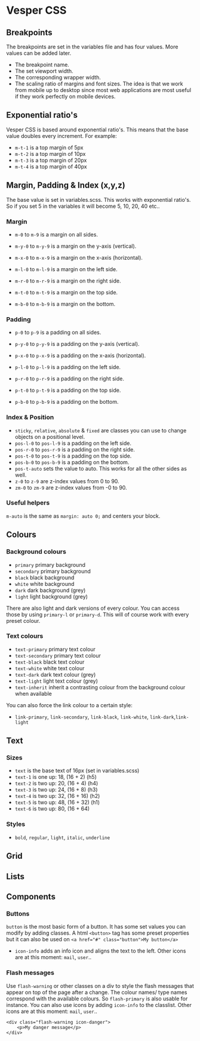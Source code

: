 # Vesper CSS

## Breakpoints

The breakpoints are set in the variables file and has four values. More values can be added later.
- The breakpoint name.
- The set viewport width.
- The corresponding wrapper width.
- The scaling ratio of margins and font sizes.
The idea is that we work from mobile up to desktop since most web applications are most useful if they work perfectly on mobile devices.

## Exponential ratio's

Vesper CSS is based around exponential ratio's. This means that the base value doubles every increment. For example: 

- `m-t-1` is a top margin of 5px
- `m-t-2` is a top margin of 10px
- `m-t-3` is a top margin of 20px
- `m-t-4` is a top margin of 40px

## Margin, Padding & Index (x,y,z)

The base value is set in variables.scss. This works with exponential ratio's. So if you set 5 in the variables it will become 5, 10, 20, 40 etc..

### Margin

- `m-0` to `m-9` is a margin on all sides.
- `m-y-0` to `m-y-9` is a margin on the y-axis (vertical).
- `m-x-0` to `m-x-9` is a margin on the x-axis (horizontal).

- `m-l-0` to `m-l-9` is a margin on the left side.
- `m-r-0` to `m-r-9` is a margin on the right side.
- `m-t-0` to `m-t-9` is a margin on the top side.
- `m-b-0` to `m-b-9` is a margin on the bottom.

### Padding

- `p-0` to `p-9` is a padding on all sides.
- `p-y-0` to `p-y-9` is a padding on the y-axis (vertical).
- `p-x-0` to `p-x-9` is a padding on the x-axis (horizontal).

- `p-l-0` to `p-l-9` is a padding on the left side.
- `p-r-0` to `p-r-9` is a padding on the right side.
- `p-t-0` to `p-t-9` is a padding on the top side.
- `p-b-0` to `p-b-9` is a padding on the bottom.

### Index & Position

- `sticky`, `relative`, `absolute` & `fixed` are classes you can use to change objects on a positional level.
- `pos-l-0` to `pos-l-9` is a padding on the left side.
- `pos-r-0` to `pos-r-9` is a padding on the right side.
- `pos-t-0` to `pos-t-9` is a padding on the top side.
- `pos-b-0` to `pos-b-9` is a padding on the bottom.
- `pos-t-auto` sets the value to auto. This works for all the other sides as well.
- `z-0` to `z-9` are z-index values from 0 to 90.
- `zm-0` to `zm-9` are z-index values from  -0 to 90.

### Useful helpers

`m-auto` is the same as `margin: auto 0;` and centers your block.

## Colours

### Background colours

- `primary` primary background
- `secondary` primary background
- `black` black background
- `white` white background
- `dark` dark background (grey)
- `light` light background (grey)

There are also light and dark versions of every colour. You can access those by using `primary-l` or `primary-d`. This will of course work with every preset colour.

### Text colours

- `text-primary` primary text colour
- `text-secondary` primary text colour
- `text-black` black text colour
- `text-white` white text colour
- `text-dark` dark text colour (grey)
- `text-light` light text colour (grey)
- `text-inherit` inherit a contrasting colour from the background colour when available

You can also force the link colour to a certain style:
- `link-primary`, `link-secondary`, `link-black`, `link-white`, `link-dark`,`link-light`

## Text


### Sizes

- `text` is the base text of 16px (set in variables.scss)
- `text-1` is one up: 18, (16 + 2) (h5)
- `text-2` is two up: 20, (16 + 4) (h4)
- `text-3` is two up: 24, (16 + 8) (h3)
- `text-4` is two up: 32, (16 + 16) (h2)
- `text-5` is two up: 48, (16 + 32) (h1)
- `text-6` is two up: 80, (16 + 64) 

### Styles

- `bold`, `regular`, `light`, `italic`, `underline`

## Grid

## Lists

## Components

### Buttons

`button` is the most basic form of a button. It has some set values you can modify by adding classes. A html `<button>` tag has some preset properties but it can also be used on `<a href="#" class="button">My button</a>`
- `icon-info` adds an info icon and aligns the text to the left. Other icons are at this moment: `mail`, `user`..

### Flash messages

Use `flash-warning` or other classes on a div to style the flash messages that appear on top of the page after a change. The colour names/ type names correspond with the available colours. So `flash-primary` is also usable for instance. You can also use icons by adding `icon-info` to the classlist. Other icons are at this moment: `mail`, `user`..

```
<div class="flash-warning icon-danger">
    <p>My danger message</p>
</div>
```
